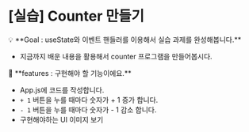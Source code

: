 # [실습] Counter 만들기

<aside>
💡 **Goal : useState와 이벤트 핸들러를 이용해서 실습 과제를 완성해봅니다.**

</aside>

- 지금까지 배운 내용을 활용해서 counter 프로그램을 만들어봅시다.

<aside>
📌 **features : 구현해야 할 기능이에요.**

</aside>

- App.js에 코드를 작성합니다.
- `+ 1` 버튼을 누를 때마다 숫자가 + 1 증가 합니다.
- `- 1` 버튼을 누를 때마다 숫자가 - 1 감소 합니다.
- 구현해야하는 UI 이미지 보기
